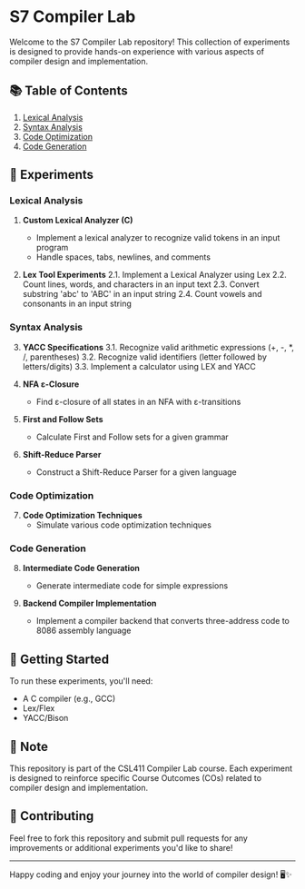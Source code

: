 # S7 Compiler Lab

Welcome to the S7 Compiler Lab repository! This collection of experiments is designed to provide hands-on experience with various aspects of compiler design and implementation.

## 📚 Table of Contents

1. [Lexical Analysis](#lexical-analysis)
2. [Syntax Analysis](#syntax-analysis)
3. [Code Optimization](#code-optimization)
4. [Code Generation](#code-generation)

## 🧪 Experiments

### Lexical Analysis

1. **Custom Lexical Analyzer (C)**
   - Implement a lexical analyzer to recognize valid tokens in an input program
   - Handle spaces, tabs, newlines, and comments

2. **Lex Tool Experiments**
   2.1. Implement a Lexical Analyzer using Lex
   2.2. Count lines, words, and characters in an input text
   2.3. Convert substring 'abc' to 'ABC' in an input string
   2.4. Count vowels and consonants in an input string

### Syntax Analysis

3. **YACC Specifications**
   3.1. Recognize valid arithmetic expressions (+, -, *, /, parentheses)
   3.2. Recognize valid identifiers (letter followed by letters/digits)
   3.3. Implement a calculator using LEX and YACC

4. **NFA ε-Closure**
   - Find ε-closure of all states in an NFA with ε-transitions

5. **First and Follow Sets**
   - Calculate First and Follow sets for a given grammar

6. **Shift-Reduce Parser**
   - Construct a Shift-Reduce Parser for a given language

### Code Optimization

7. **Code Optimization Techniques**
   - Simulate various code optimization techniques

### Code Generation

8. **Intermediate Code Generation**
   - Generate intermediate code for simple expressions

9. **Backend Compiler Implementation**
   - Implement a compiler backend that converts three-address code to 8086 assembly language

## 🚀 Getting Started

To run these experiments, you'll need:

- A C compiler (e.g., GCC)
- Lex/Flex
- YACC/Bison

## 📝 Note

This repository is part of the CSL411 Compiler Lab course. Each experiment is designed to reinforce specific Course Outcomes (COs) related to compiler design and implementation.

## 🤝 Contributing

Feel free to fork this repository and submit pull requests for any improvements or additional experiments you'd like to share!

---

Happy coding and enjoy your journey into the world of compiler design! 🖥️✨
